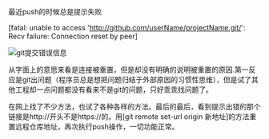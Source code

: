 最近push的时候总是提示失败

[fatal: unable to access 'http://github.com/userName/projectName.git/': Recv failure: Connection reset by peer] 

![git提交错误信息](https://raw.githubusercontent.com/damon-cwz/personalBlog/master/%E6%B0%B4%E6%BB%B4%E7%9F%B3%E7%A9%BF/20160301-git%E6%8F%90%E4%BA%A4%E5%87%BA%E7%8E%B0%E5%BC%82%E5%B8%B8/QQ20160301-0%402x.png)

从字面上的意思来看是连接被重置，但是却没有明确的说明被重置的原因.第一反应是git出问题（程序员总是想把问题归结于外部原因的习惯性思维），但是试了其他工程却一点问题都没有看来不是git的问题，只好乖乖找问题了。

在网上找了不少方法，也试了各种各样的方法。最后的最后，看到提示出错的那个链接是http://开头不是https://的。用[git remote set-url origin 新地址]的方法重置远程仓库地址，再次执行push操作，一切功能正常。




